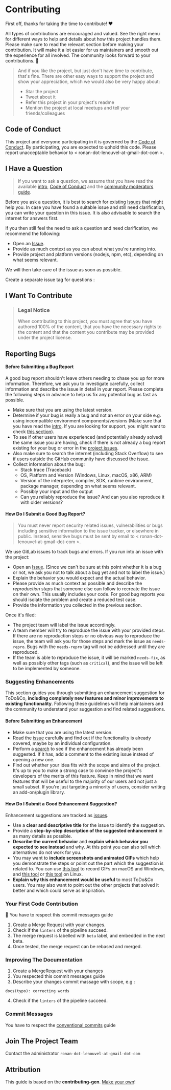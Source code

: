 # Contributing

First off, thanks for taking the time to contribute! ❤️

All types of contributions are encouraged and valued. See the right menu for different ways to help and details about
how this project handles them. Please make sure to read the relevant section before making your contribution. It will
make it a lot easier for us maintainers and smooth out the experience for all involved. The community looks forward to
your contributions. 🎉

> And if you like the project, but just don't have time to contribute, that's fine. There are other easy ways to support
> the project and show your appreciation, which we would also be very happy about:
> - Star the project
> - Tweet about it
> - Refer this project in your project's readme
> - Mention the project at local meetups and tell your friends/colleagues

## Code of Conduct

This project and everyone participating in it is governed by the
[Code of Conduct](code_of_conduct.md).
By participating, you are expected to uphold this code. Please report unacceptable behavior
to < ronan-dot-lenouvel-at-gmail-dot-com >.

## I Have a Question

> If you want to ask a question, we assume that you have read the
> available [intro](intro.md), [Code of Conduct](code_of_conduct.md) and the
> [community moderators guide](community_moderators.md).

Before you ask a question, it is best to search for existing [Issues](https://gitlab.com/ron2cuba/todoandco/issues) that
might help you. In case you have found a suitable issue and still need clarification, you can write your question in
this
issue. It is also advisable to search the internet for answers first.

If you then still feel the need to ask a question and need clarification, we recommend the following:

- Open an [Issue](https://gitlab.com/ron2cuba/todoandco/issues/new).
- Provide as much context as you can about what you're running into.
- Provide project and platform versions (nodejs, npm, etc), depending on what seems relevant.

We will then take care of the issue as soon as possible.

Create a separate issue tag for questions :

## I Want To Contribute

> ### Legal Notice
> When contributing to this project, you must agree that you have authored 100% of the content, that you have the
> necessary rights to the content and that the content you contribute may be provided under the project license.


## Reporting Bugs

#### Before Submitting a Bug Report

A good bug report shouldn't leave others needing to chase you up for more information. Therefore, we ask you to
investigate carefully, collect information and describe the issue in detail in your report. Please complete the
following steps in advance to help us fix any potential bug as fast as possible.

- Make sure that you are using the latest version.
- Determine if your bug is really a bug and not an error on your side e.g. using incompatible environment
  components/versions (Make sure that you have read the [intro](intro.md). If you are looking for
  support, you might
  want to check [this section](#i-have-a-question)).
- To see if other users have experienced (and potentially already solved) the same issue you are having, check if there
  is not already a bug report existing for your bug or error in
  the [project issues](https://github.com/issues).
- Also make sure to search the internet (including Stack Overflow) to see if users outside the GitHub community have
  discussed the issue.
- Collect information about the bug:
    - Stack trace (Traceback)
    - OS, Platform and Version (Windows, Linux, macOS, x86, ARM)
    - Version of the interpreter, compiler, SDK, runtime environment, package manager, depending on what seems relevant.
    - Possibly your input and the output
    - Can you reliably reproduce the issue? And can you also reproduce it with older versions?

#### How Do I Submit a Good Bug Report?

> You must never report security related issues, vulnerabilities or bugs including sensitive information to the issue
> tracker, or elsewhere in public. Instead, sensitive bugs must be sent by email to <
> ronan-dot-lenouvel-at-gmail-dot-com >.

We use GitLab issues to track bugs and errors. If you run into an issue with the project:

- Open an [Issue](https://github.com/issues). (Since we can't be sure at this point whether it is
  a bug or not, we ask you not to talk about a bug yet and not to label the issue.)
- Explain the behavior you would expect and the actual behavior.
- Please provide as much context as possible and describe the *reproduction steps* that someone else can follow to
  recreate the issue on their own. This usually includes your code. For good bug reports you should isolate the problem
  and create a reduced test case.
- Provide the information you collected in the previous section.

Once it's filed:

- The project team will label the issue accordingly.
- A team member will try to reproduce the issue with your provided steps. If there are no reproduction steps or no
  obvious way to reproduce the issue, the team will ask you for those steps and mark the issue as `needs-repro`. Bugs
  with the `needs-repro` tag will not be addressed until they are reproduced.
- If the team is able to reproduce the issue, it will be marked `needs-fix`, as well as possibly other tags (such
  as `critical`), and the issue will be left to be implemented by someone.

### Suggesting Enhancements

This section guides you through submitting an enhancement suggestion for ToDo&Co, **including completely new features
and minor improvements to existing functionality**. Following these guidelines will help maintainers and the community
to understand your suggestion and find related suggestions.

#### Before Submitting an Enhancement

- Make sure that you are using the latest version.
- Read the [issue](https://github.com/issues) carefully and find out if the functionality is already covered, maybe by an individual
  configuration.
- Perform a [search](https://github.com/issues) to see if the enhancement has already been suggested.
  If it has, add a comment to the existing issue instead of opening a new one.
- Find out whether your idea fits with the scope and aims of the project. It's up to you to make a strong case to
  convince the project's developers of the merits of this feature. Keep in mind that we want features that will be
  useful to the majority of our users and not just a small subset. If you're just targeting a minority of users,
  consider writing an add-on/plugin library.

#### How Do I Submit a Good Enhancement Suggestion?

Enhancement suggestions are tracked as [issues](https://github.com/issues).

- Use a **clear and descriptive title** for the issue to identify the suggestion.
- Provide a **step-by-step description of the suggested enhancement** in as many details as possible.
- **Describe the current behavior** and **explain which behavior you expected to see instead** and why. At this point
  you can also tell which alternatives do not work for you.
- You may want to **include screenshots and animated GIFs** which help you demonstrate the steps or point out the part
  which the suggestion is related to. You can use [this tool](https://www.cockos.com/licecap/) to record GIFs on macOS
  and Windows, and [this tool](https://github.com/colinkeenan/silentcast) or [this tool](https://github.com/GNOME/byzanz)
  on Linux. <!-- this should only be included if the project has a GUI -->
- **Explain why this enhancement would be useful** to most ToDo&Co users. You may also want to point out the other
  projects that solved it better and which could serve as inspiration.

### Your First Code Contribution

🚩 You have to respect this commit messages guide

1. Create a Merge Request with your changes.
2. Check if the `linters` of the pipeline succeed.
3. The merge request is labelled with `beta` label, and embedded in the next beta.
4. Once tested, the merge request can be rebased and merged.

### Improving The Documentation

1. Create a MergeRequest with your changes
2. You respected this commit messages guide
3. Describe your changes commit massage with scope, e.g :

```git
docs(typo): correcting words
```

4. Check if the `linters` of the pipeline succeed.

### Commit Messages

You have to respect the [conventional commits](https://www.conventionalcommits.org/en/v1.0.0/#summary)
guide

## Join The Project Team
Contact the administrator `ronan-dot-lenouvel-at-gmail-dot-com`

## Attribution

This guide is based on the **contributing-gen**. [Make your own](https://github.com/bttger/contributing-gen)!